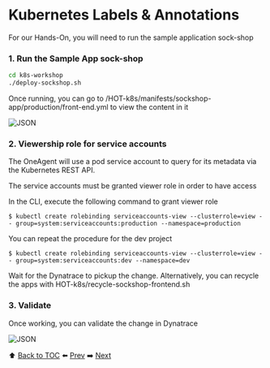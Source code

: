 # Kubernetes Labels & Annotations

For our Hands-On, you will need to run the sample application sock-shop

### 1. Run the Sample App sock-shop

```bash
cd k8s-workshop
./deploy-sockshop.sh
```

Once running, you can go to /HOT-k8s/manifests/sockshop-app/production/front-end.yml to view the content in it

![JSON](https://github.com/Nodnarboen/HOT-k8s/blob/master/assets/Picture11.png)

### 2. Viewership role for service accounts
The OneAgent will use a pod service account to query for its metadata via the Kubernetes REST API.

The service accounts must be granted viewer role in order to have access

In the CLI, execute the following command to grant viewer role 

	$ kubectl create rolebinding serviceaccounts-view --clusterrole=view --	group=system:serviceaccounts:production --namespace=production
You can repeat the procedure for the dev project

	$ kubectl create rolebinding serviceaccounts-view --clusterrole=view --	group=system:serviceaccounts:dev --namespace=dev

Wait for the Dynatrace to pickup the change. Alternatively, you can recycle the apps with HOT-k8s/recycle-sockshop-frontend.sh

### 3. Validate

Once working, you can validate the change in Dynatrace

![JSON](https://github.com/Nodnarboen/HOT-k8s/blob/master/assets/Picture12.png)

:arrow_up: [Back to TOC](/README.md) :arrow_left: [Prev](../lab3/README.md)   :arrow_right: [Next](../lab5/README.md)  



